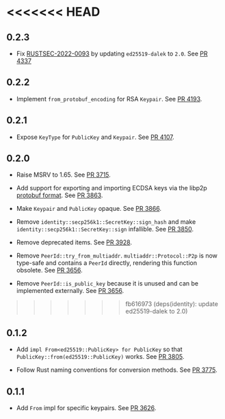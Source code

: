 <<<<<<< HEAD
=======
## 0.2.3

- Fix [RUSTSEC-2022-0093] by updating `ed25519-dalek` to `2.0`.
  See [PR 4337]

[RUSTSEC-2022-0093]: https://rustsec.org/advisories/RUSTSEC-2022-0093
[PR 4337]: https://github.com/libp2p/rust-libp2p/pull/4337

## 0.2.2

- Implement `from_protobuf_encoding` for RSA `Keypair`.
  See [PR 4193].

[PR 4193]: https://github.com/libp2p/rust-libp2p/pull/4193

## 0.2.1

- Expose `KeyType` for `PublicKey` and `Keypair`.
  See [PR 4107].

[PR 4107]: https://github.com/libp2p/rust-libp2p/pull/4107

## 0.2.0

- Raise MSRV to 1.65.
  See [PR 3715].
- Add support for exporting and importing ECDSA keys via the libp2p [protobuf format].
  See [PR 3863].

- Make `Keypair` and `PublicKey` opaque.
  See [PR 3866].

- Remove `identity::secp256k1::SecretKey::sign_hash` and make `identity::secp256k1::SecretKey::sign` infallible.
  See [PR 3850].

- Remove deprecated items. See [PR 3928].

- Remove `PeerId::try_from_multiaddr`.
  `multiaddr::Protocol::P2p` is now type-safe and contains a `PeerId` directly, rendering this function obsolete.
  See [PR 3656].

- Remove `PeerId::is_public_key` because it is unused and can be implemented externally.
  See [PR 3656].

[PR 3656]: https://github.com/libp2p/rust-libp2p/pull/3656
[PR 3850]: https://github.com/libp2p/rust-libp2p/pull/3850
[PR 3715]: https://github.com/libp2p/rust-libp2p/pull/3715
[PR 3863]: https://github.com/libp2p/rust-libp2p/pull/3863
[PR 3866]: https://github.com/libp2p/rust-libp2p/pull/3866
[PR 3928]: https://github.com/libp2p/rust-libp2p/pull/3928
[protobuf format]: https://github.com/libp2p/specs/blob/master/peer-ids/peer-ids.md#keys

>>>>>>> fb616973 (deps(identity): update ed25519-dalek to 2.0)
## 0.1.2

- Add `impl From<ed25519::PublicKey> for PublicKey` so that `PublicKey::from(ed25519::PublicKey)` works.
  See [PR 3805].

[PR 3805]: https://github.com/libp2p/rust-libp2p/pull/3805

- Follow Rust naming conventions for conversion methods.
  See [PR 3775].

[PR 3775]: https://github.com/libp2p/rust-libp2p/pull/3775

## 0.1.1

- Add `From` impl for specific keypairs.
  See [PR 3626].

[PR 3626]: https://github.com/libp2p/rust-libp2p/pull/3626
